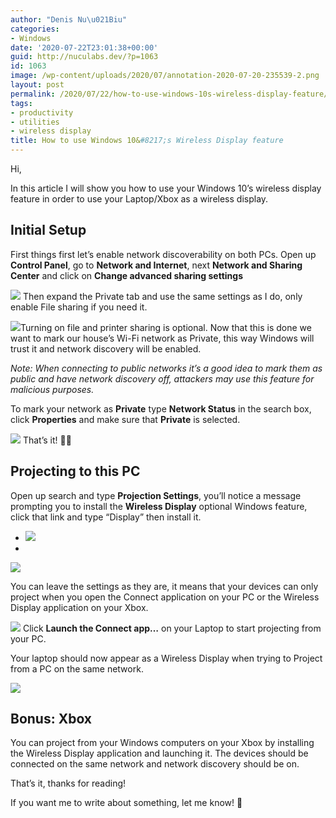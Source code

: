 ```yaml
---
author: "Denis Nu\u021Biu"
categories:
- Windows
date: '2020-07-22T23:01:38+00:00'
guid: http://nuculabs.dev/?p=1063
id: 1063
image: /wp-content/uploads/2020/07/annotation-2020-07-20-235539-2.png
layout: post
permalink: /2020/07/22/how-to-use-windows-10s-wireless-display-feature/
tags:
- productivity
- utilities
- wireless display
title: How to use Windows 10&#8217;s Wireless Display feature
---
```

Hi,


In this article I will show you how to use your Windows 10’s wireless display feature in order to use your Laptop/Xbox as a wireless display.


## Initial Setup


First things first let’s enable network discoverability on both PCs. 
Open up 
**Control Panel**, go to **Network and Internet**, next **Network and Sharing Center** and 
click 
on **Change advanced sharing settings**


![](/wp-content/uploads/2020/07/image.png?w=269)
Then expand the Private tab and use the same settings as I do, only enable File sharing if you need it.


![](/wp-content/uploads/2020/07/annotation-2020-07-21-004840.png?w=792)Turning on file and printer sharing is optional.
Now that this is done we want to mark our house’s Wi-Fi network as Private, this way Windows will trust it and network discovery will be enabled.


*Note: When connecting to public networks it’s a good idea to mark them as public and have network discovery off, attackers may use this feature for malicious purposes.*


To mark your network as **Private** type **Network Status** in the search box, click **Properties** and make sure that **Private** is selected.


![](/wp-content/uploads/2020/07/image-1.png?w=621)
That’s it! 🎉🎉


## Projecting to this PC


Open up search and type **Projection Settings**, you’ll notice a message prompting you to install the **Wireless Display** optional Windows feature, click that link and type “Display” then install it.


- ![](/wp-content/uploads/2020/07/annotation-2020-07-20-235539-2.png?w=1024)
- 
![](/wp-content/uploads/2020/07/annotation-2020-07-20-235569-2.png?w=1024)


You can leave the settings as they are, it means that your devices can only project when you open the Connect application on your PC or the Wireless Display application on your Xbox.


![](/wp-content/uploads/2020/07/image-5.png?w=660)
Click **Launch the Connect app…** on your Laptop to start projecting from your PC.


Your laptop should now appear as a Wireless Display when trying to Project from a PC on the same network.


![](/wp-content/uploads/2020/07/annotation-2020-07-21-002443.png?w=502)
## Bonus: Xbox


You can project from your Windows computers on your Xbox by installing the Wireless Display application and launching it. The devices should be connected on the same network and network discovery should be on.


That’s it, thanks for reading!


If you want me to write about something, let me know! 🙂